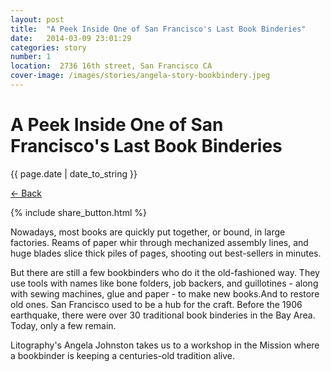 ```yaml
---
layout: post
title:  "A Peek Inside One of San Francisco's Last Book Binderies"
date:   2014-03-09 23:01:29
categories: story
number: 1
location:  2736 16th street, San Francisco CA
cover-image: /images/stories/angela-story-bookbindery.jpeg
---
```


<div class="post-image" style="background-image:url('/images/stories/angela-story-bookbindery.jpeg');">
<h1 class="post-title">A Peek Inside One of San Francisco's Last Book Binderies</h1>
</div>

<p class="meta">{{ page.date | date_to_string }}</p>

<p class="back-arrow"><a href="/">&larr; Back</a></p>

{% include share_button.html %}

<p>Nowadays, most books are quickly put together, or bound, in
large factories. Reams of paper whir through mechanized assembly
lines, and huge blades slice thick piles of pages, shooting out
best-sellers in minutes. </p>

<p>But there are still a few bookbinders who do it the old-fashioned
way. They use tools with names like bone folders, job
backers, and guillotines - along with sewing machines, glue and
paper - to make new books.And to restore old ones. San
Francisco used to be a hub for the craft. Before
the 1906 earthquake, there were over  30 traditional book
binderies in the Bay Area. Today, only a few
remain.</p>

<p>Litography's Angela Johnston takes us to a workshop in the Mission
where a bookbinder is keeping a centuries-old tradition alive.</p>

<input type="hidden" class="post_location" name="post_location" value=" 2736 16th street, San Francisco CA">